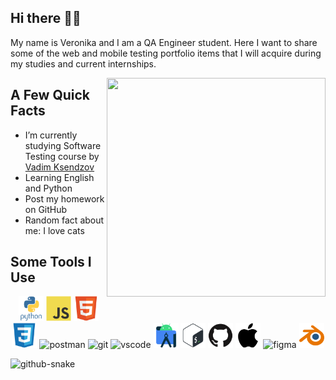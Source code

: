 <h2> Hi there 👋🏻 </h2>

<p> My name is Veronika and I am a QA Engineer student. Here I want to share some of the web and mobile testing portfolio items that I will acquire during my studies and current internships.</p>

<img src="https://media.giphy.com/media/v1.Y2lkPTc5MGI3NjExNHIybGNmczB4bXl3NnlhbTQwejFyZWM2aWZueXplanIycWdmaHd5ZiZlcD12MV9pbnRlcm5hbF9naWZfYnlfaWQmY3Q9Zw/Ym7JUEUTAyFSTJLc4K/giphy.gif" align="right" width="350" height="350"/>

<h2>A Few Quick Facts</h2>

- I’m currently studying Software Testing course by [Vadim Ksendzov](https://www.linkedin.com/in/vadim-ksendzov-74099837?lipi=urn%3Ali%3Apage%3Ad_flagship3_profile_view_base_contact_details%3BbTYA0UovS%2BKIpfBwTBWjSQ%3D%3D)
- Learning English and Python
- Post my homework on GitHub
- Random fact about me: I love cats

<h2>Some Tools I Use</h2>
<p align="center">
<img src="https://raw.githubusercontent.com/devicons/devicon/master/icons/python/python-original-wordmark.svg" alt="python" width="40" height="40" />
<img src="https://github.com/devicons/devicon/blob/master/icons/javascript/javascript-original.svg" title="javascript" alt="javascript" width="40" height="40"/>
<img src="https://raw.githubusercontent.com/devicons/devicon/1119b9f84c0290e0f0b38982099a2bd027a48bf1/icons/html5/html5-original.svg" title="html5" alt="css3" width="40" height="40"/>
<img src="https://raw.githubusercontent.com/devicons/devicon/1119b9f84c0290e0f0b38982099a2bd027a48bf1/icons/css3/css3-original.svg" title="javascript" alt="css3" width="40" height="40"/>
<img src="https://www.vectorlogo.zone/logos/getpostman/getpostman-icon.svg" title="postman" alt="postman" width="40" height="40"/>
<img src="https://cdn.jsdelivr.net/gh/devicons/devicon/icons/git/git-original.svg" title="git" alt="git" width="40" height="40"/>
<img src="https://cdn.jsdelivr.net/gh/devicons/devicon/icons/vscode/vscode-original.svg" title="vscode" alt="vscode" width="40" height="40"/>
<img src="https://raw.githubusercontent.com/devicons/devicon/1119b9f84c0290e0f0b38982099a2bd027a48bf1/icons/androidstudio/androidstudio-original.svg" title="androidstudio" alt="androidstudio" width="40" height="40" />
<img src="https://raw.githubusercontent.com/devicons/devicon/1119b9f84c0290e0f0b38982099a2bd027a48bf1/icons/bash/bash-original.svg" title="bash" alt="bash" width="40" height="40"/>
<img src="https://raw.githubusercontent.com/devicons/devicon/1119b9f84c0290e0f0b38982099a2bd027a48bf1/icons/github/github-original.svg" title="github" alt="github" width="40" height="40"/>
<img src="https://raw.githubusercontent.com/devicons/devicon/1119b9f84c0290e0f0b38982099a2bd027a48bf1/icons/apple/apple-original.svg" title="apple" alt="apple" width="40" height="40"/>
<img src="https://cdn.jsdelivr.net/gh/devicons/devicon/icons/figma/figma-original.svg" title="figma" alt="figma" width="40" height="40"/>
<img src="https://raw.githubusercontent.com/devicons/devicon/1119b9f84c0290e0f0b38982099a2bd027a48bf1/icons/blender/blender-original.svg" alt="blender" width="40" height="40" />
</p>

<picture>
<source media="(prefers-color-scheme: dark)" srcset="https://cdn.jsdelivr.net/gh/sun0225SUN/sun0225SUN/profile-snake-contrib/github-contribution-grid-snake-dark.svg" />
<source media="(prefers-color-scheme: light)" srcset="https://cdn.jsdelivr.net/gh/sun0225SUN/sun0225SUN/profile-snake-contrib/github-contribution-grid-snake.svg" />
<img alt="github-snake" src="https://cdn.jsdelivr.net/gh/sun0225SUN/sun0225SUN/profile-snake-contrib/github-contribution-grid-snake-dark.svg" />
</picture>
